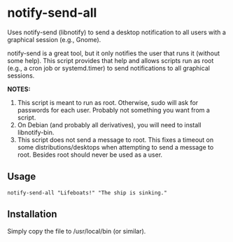 # notify-send-all

Uses notify-send (libnotify) to send a desktop notification to all users with a
graphical session (e.g., Gnome).

notify-send is a great tool, but it only notifies the user that runs it
(without some help). This script provides that help and allows
scripts run as root (e.g., a cron job or systemd.timer) to send
notifications to all graphical sessions.

**NOTES:**

1. This script is meant to run as root. Otherwise, sudo will ask for
   passwords for each user. Probably not something you want from a script.
2. On Debian (and probably all derivatives), you will need to install
   libnotify-bin.
3. This script does not send a message to root. This fixes a timeout 
on some distributions/desktops when attempting to send a message to root. 
Besides root should never be used as a user.

## Usage

```shell
notify-send-all "Lifeboats!" "The ship is sinking."
```

## Installation

Simply copy the file to /usr/local/bin (or similar).

